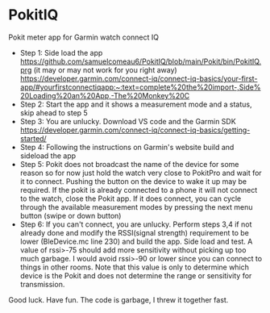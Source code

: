 # PokitIQ
Pokit meter app for Garmin watch connect IQ

- Step 1: Side load the app https://github.com/samuelcomeau6/PokitIQ/blob/main/Pokit/bin/PokitIQ.prg
(it may or may not work for you right away) https://developer.garmin.com/connect-iq/connect-iq-basics/your-first-app/#yourfirstconnectiqapp:~:text=complete%20the%20import-,Side%20Loading%20an%20App,-The%20Monkey%20C
- Step 2: Start the app and it shows a measurement mode and a status, skip ahead to step 5
- Step 3: You are unlucky. Download VS code and the Garmin SDK https://developer.garmin.com/connect-iq/connect-iq-basics/getting-started/
- Step 4: Following the instructions on Garmin's website build and sideload the app
- Step 5: Pokit does not broadcast the name of the device for some reason so for now just hold the watch very close to PokitPro and wait for it to connect. Pushing the button on the device to wake it up may be required. If the pokit is already connected to a phone it will not connect to the watch, close the Pokit app. If it does connect, you can cycle through the available measurement modes by pressing the next menu button (swipe or down button)
- Step 6: If you can't connect, you are unlucky. Perform steps 3,4 if not already done and modify the RSSI(signal strength) requirement to be lower (BleDevice.mc line 230) and build the app. Side load and test. A value of rssi>-75 should add more sensitivity without picking up too much garbage. I would avoid rssi>-90 or lower since you can connect to things in other rooms. Note that this value is only to determine which device is the Pokit and does not determine the range or sensitivity for transmission.

Good luck. Have fun. The code is garbage, I threw it together fast.
